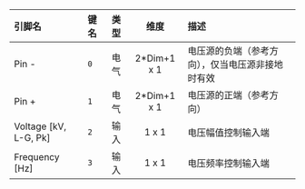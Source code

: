 <!--
DO NOT EDIT THIS FILE DIRECTLY.
This file is generated by tools/comp-docs.js.
All changes will be overwritten by regeneration.
-->

<slot class="model-pins">

| 引脚名 | 键名 | 类型 | 维度 | 描述 |
|:------ |:---- |:----:|:----:|:---- |
| Pin \- | `0` | 电气 | 2*Dim+1 x 1 | 电压源的负端（参考方向），仅当电压源非接地时有效 |
| Pin \+ | `1` | 电气 | 2*Dim+1 x 1 | 电压源的正端（参考方向） |
| Voltage \[kV, L\-G, Pk\] | `2` | 输入 | 1 x 1 | 电压幅值控制输入端 |
| Frequency \[Hz\] | `3` | 输入 | 1 x 1 | 电压频率控制输入端 |

</slot>
